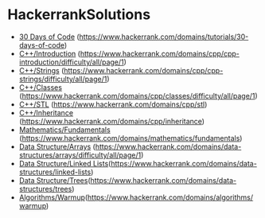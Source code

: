 # HackerrankSolutions
- [30 Days of Code](https://github.com/yuhansi/HackerrankSolutions/tree/master/30%20Days%20of%20Code) (https://www.hackerrank.com/domains/tutorials/30-days-of-code)
- [C++/Introduction](https://github.com/yuhansi/HackerrankSolutions/tree/master/C%2B%2B/Introduction) (https://www.hackerrank.com/domains/cpp/cpp-introduction/difficulty/all/page/1)
- [C++/Strings](https://github.com/yuhansi/HackerrankSolutions/tree/master/C%2B%2B/Strings) (https://www.hackerrank.com/domains/cpp/cpp-strings/difficulty/all/page/1)
- [C++/Classes](https://github.com/yuhansi/HackerrankSolutions/tree/master/C%2B%2B/Classes) (https://www.hackerrank.com/domains/cpp/classes/difficulty/all/page/1)
- [C++/STL](https://github.com/yuhansi/HackerrankSolutions/tree/master/C%2B%2B/STL) (https://www.hackerrank.com/domains/cpp/stl)
- [C++/Inheritance](https://github.com/yuhansi/HackerrankSolutions/tree/master/C%2B%2B/Inheritance) (https://www.hackerrank.com/domains/cpp/inheritance)
- [Mathematics/Fundamentals](https://github.com/yuhansi/HackerrankSolutions/tree/master/Mathematics/Fundamentals) (https://www.hackerrank.com/domains/mathematics/fundamentals)
- [Data Structure/Arrays](https://github.com/yuhansi/HackerrankSolutions/tree/master/Data%20Structures/Arrays) (https://www.hackerrank.com/domains/data-structures/arrays/difficulty/all/page/1)
- [Data Structure/Linked Lists](https://github.com/yuhansi/HackerrankSolutions/tree/master/Data%20Structures/Linked%20Lists)(https://www.hackerrank.com/domains/data-structures/linked-lists)
- [Data Structure/Trees](https://github.com/yuhansi/HackerrankSolutions/tree/master/Data%20Structures/Trees)(https://www.hackerrank.com/domains/data-structures/trees)
- [Algorithms/Warmup](https://github.com/yuhansi/HackerrankSolutions/tree/master/Algorithms/Warmup)(https://www.hackerrank.com/domains/algorithms/warmup)
